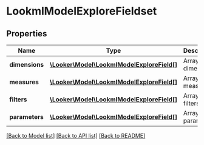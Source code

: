 # LookmlModelExploreFieldset

## Properties
Name | Type | Description | Notes
------------ | ------------- | ------------- | -------------
**dimensions** | [**\Looker\Model\LookmlModelExploreField[]**](LookmlModelExploreField.md) | Array of dimensions | [optional] 
**measures** | [**\Looker\Model\LookmlModelExploreField[]**](LookmlModelExploreField.md) | Array of measures | [optional] 
**filters** | [**\Looker\Model\LookmlModelExploreField[]**](LookmlModelExploreField.md) | Array of filters | [optional] 
**parameters** | [**\Looker\Model\LookmlModelExploreField[]**](LookmlModelExploreField.md) | Array of parameters | [optional] 

[[Back to Model list]](../README.md#documentation-for-models) [[Back to API list]](../README.md#documentation-for-api-endpoints) [[Back to README]](../README.md)


